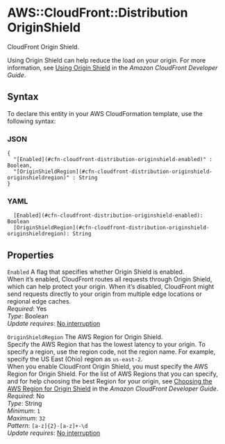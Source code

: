 # AWS::CloudFront::Distribution OriginShield<a name="aws-properties-cloudfront-distribution-originshield"></a>

CloudFront Origin Shield\.

Using Origin Shield can help reduce the load on your origin\. For more information, see [Using Origin Shield](https://docs.aws.amazon.com/AmazonCloudFront/latest/DeveloperGuide/origin-shield.html) in the *Amazon CloudFront Developer Guide*\.

## Syntax<a name="aws-properties-cloudfront-distribution-originshield-syntax"></a>

To declare this entity in your AWS CloudFormation template, use the following syntax:

### JSON<a name="aws-properties-cloudfront-distribution-originshield-syntax.json"></a>

```
{
  "[Enabled](#cfn-cloudfront-distribution-originshield-enabled)" : Boolean,
  "[OriginShieldRegion](#cfn-cloudfront-distribution-originshield-originshieldregion)" : String
}
```

### YAML<a name="aws-properties-cloudfront-distribution-originshield-syntax.yaml"></a>

```
  [Enabled](#cfn-cloudfront-distribution-originshield-enabled): Boolean
  [OriginShieldRegion](#cfn-cloudfront-distribution-originshield-originshieldregion): String
```

## Properties<a name="aws-properties-cloudfront-distribution-originshield-properties"></a>

`Enabled`  <a name="cfn-cloudfront-distribution-originshield-enabled"></a>
A flag that specifies whether Origin Shield is enabled\.  
When it’s enabled, CloudFront routes all requests through Origin Shield, which can help protect your origin\. When it’s disabled, CloudFront might send requests directly to your origin from multiple edge locations or regional edge caches\.  
*Required*: Yes  
*Type*: Boolean  
*Update requires*: [No interruption](https://docs.aws.amazon.com/AWSCloudFormation/latest/UserGuide/using-cfn-updating-stacks-update-behaviors.html#update-no-interrupt)

`OriginShieldRegion`  <a name="cfn-cloudfront-distribution-originshield-originshieldregion"></a>
The AWS Region for Origin Shield\.  
Specify the AWS Region that has the lowest latency to your origin\. To specify a region, use the region code, not the region name\. For example, specify the US East \(Ohio\) region as `us-east-2`\.  
When you enable CloudFront Origin Shield, you must specify the AWS Region for Origin Shield\. For the list of AWS Regions that you can specify, and for help choosing the best Region for your origin, see [Choosing the AWS Region for Origin Shield](https://docs.aws.amazon.com/AmazonCloudFront/latest/DeveloperGuide/origin-shield.html#choose-origin-shield-region) in the *Amazon CloudFront Developer Guide*\.  
*Required*: No  
*Type*: String  
*Minimum*: `1`  
*Maximum*: `32`  
*Pattern*: `[a-z]{2}-[a-z]+-\d`  
*Update requires*: [No interruption](https://docs.aws.amazon.com/AWSCloudFormation/latest/UserGuide/using-cfn-updating-stacks-update-behaviors.html#update-no-interrupt)